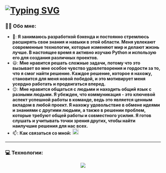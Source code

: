<h1><a href="https://git.io/typing-svg"><img src="https://readme-typing-svg.demolab.com?font=Robot&weight=900&size=30&duration=4500&pause=1000&color=FF0000&vCenter=true&width=435&lines=Vladimir+Lisicyn;Beginner+Python-Developer" alt="Typing SVG" /></a></h1>

### :man_technologist: Обо мне:
- 🌱: **Я занимаюсь разработкой бэкенда и постоянно стремлюсь расширять свои знания и навыки в этой области. Меня увлекают современные технологии, которые изменяют мир и делают жизнь лучше. В настоящее время я активно изучаю Python и использую его для создания различных проектов.**
- 😃: **Мне нравится решать сложные задачи, потому что это вызывает во мне особое чувство удовлетворения и гордости за то, что я смог найти решение. Каждое решение, которое я нахожу, становится для меня новой победой, и это мотивирует меня усердно работать и продвигаться вперед.**
- 😉: **Мне нравится общаться с людьми и находить общий язык с разными людьми. Я убежден, что коммуникация - это ключевой аспект успешной работы в команде, ведь это является ценным вкладом в любой проект. Я нахожу удовольствие в обмене идеями и знаниями с другими людьми, а также в решении проблем, которые требуют общей работы и совместного усилия. Я готов слушать и учитывать точки зрения других, чтобы найти наилучшие решения для нас всех.**
- 📫: **Как связаться со мной:** <a href="https://t.me/lisicynV"><img src="https://img.shields.io/badge/Telegram-2CA5E0?style=for-the-badge&logo=telegram&logoColor=white" height=20></a>

---

### 💻 Технологии:
<p align="center">
  <a href="https://skillicons.dev">
    <img src="https://skillicons.dev/icons?i=py,css,bootstrap,html,django,fastapi,git,docker,bash,postgres" />
  </a>
</p>
